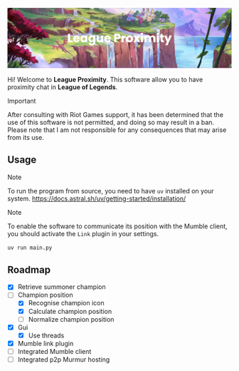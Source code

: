 ![Banner](assets/banner.png)

Hi! Welcome to **League Proximity**. This software allow you to have proximity chat in **League of Legends**.

> [!IMPORTANT]
> After consulting with Riot Games support, it has been determined that the use of this software is not permitted, and doing so may result in a ban. Please note that I am not responsible for any consequences that may arise from its use.

## Usage

> [!NOTE]
> To run the program from source, you need to have `uv` installed on your system.
> https://docs.astral.sh/uv/getting-started/installation/

> [!NOTE]
> To enable the software to communicate its position with the Mumble client, you should activate the `Link` plugin in your settings.

```bash
uv run main.py
```

## Roadmap

- [x] Retrieve summoner champion
- [ ] Champion position
    - [x] Recognise champion icon
    - [x] Calculate champion position 
    - [ ] Normalize champion position
- [x] Gui
    - [x] Use threads
- [x] Mumble link plugin
- [ ] Integrated Mumble client
- [ ] Integrated p2p Murmur hosting
